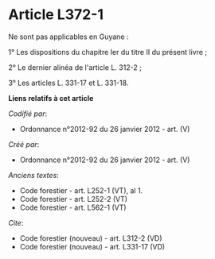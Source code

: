 # Article L372-1

Ne sont pas applicables en Guyane :

1° Les dispositions du chapitre Ier du titre II du présent livre ;

2° Le dernier alinéa de l'article L. 312-2 ;

3° Les articles L. 331-17 et L. 331-18.

**Liens relatifs à cet article**

_Codifié par_:

  - Ordonnance n°2012-92 du 26 janvier 2012 - art. (V)

_Créé par_:

  - Ordonnance n°2012-92 du 26 janvier 2012 - art. (V)

_Anciens textes_:

  - Code forestier - art. L252-1 (VT), al 1.
  - Code forestier - art. L252-2 (VT)
  - Code forestier - art. L562-1 (VT)

_Cite_:

  - Code forestier (nouveau) - art. L312-2 (VD)
  - Code forestier (nouveau) - art. L331-17 (VD)
